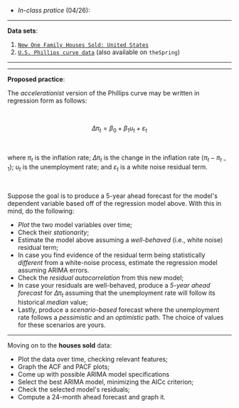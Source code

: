 - *In-class pratice* (04/26):

---



**Data sets**:



1. [`New One Family Houses Sold: United States`](https://fred.stlouisfed.org/series/HSN1FNSA)
2. [`U.S. Phillips curve data`](https://raw.githubusercontent.com/marciosantetti/ec361-sp24/main/lectures/010-dyn-reg/phillips_data.csv) (also available on `theSpring`)



---
---



**Proposed practice**:

The *accelerationist* version of the Phillips curve may be written in regression form as follows:

<br>

$$ \Delta \pi_t = \beta_0 + \beta_1 u_t + \varepsilon_t $$

<br>

where $\pi_t$ is the inflation rate; $\Delta \pi_t$ is the change in the inflation rate $(\pi_t - \pi_{t-1})$; $u_t$ is the unemployment rate; and $\varepsilon_t$ is a white noise residual term.

<br>

Suppose the goal is to produce a 5-year ahead forecast for the model's dependent variable based off of the regression model above. With this in mind, do the following:

- *Plot* the two model variables over time;
- Check their *stationarity*;
- Estimate the model above assuming a *well-behaved* (i.e., white noise) residual term;
- In case you find evidence of the residual term being statistically *different* from a white-noise process, estimate the regression model assuming ARIMA errors.
- Check the *residual autocorrelation* from this new model;
- In case your residuals are well-behaved, produce a *5-year ahead forecast* for $\Delta \pi_t$ assuming that the unemployment rate will follow its historical *median* value;
- Lastly, produce a *scenario-based* forecast where the unemployment rate follows a *pessimistic* and an *optimistic* path. The choice of values for these scenarios are yours.

---



Moving on to the **houses sold** data:



- Plot the data over time, checking relevant features;
- Graph the ACF and PACF plots;
- Come up with possible ARIMA model specifications
- Select the best ARIMA model, minimizing the AICc criterion;
- Check the selected model's residuals;
- Compute a 24-month ahead forecast and graph it.

